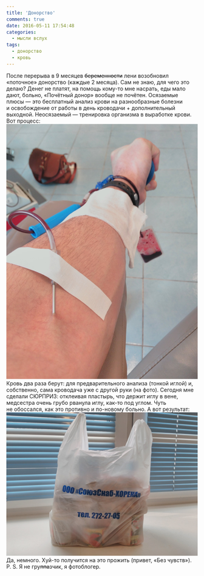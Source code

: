 ```yaml
---
title: 'Донорство'
comments: true
date: 2016-05-11 17:54:48
categories:
  - мысли вслух
tags:
  - донорство
  - кровь
---
```


После перерыва в&nbsp;9&nbsp;месяцев <del>беременности</del> лени возобновил &laquo;поточное&raquo;
донорство (каждые 2 месяца). Сам не&nbsp;знаю, для чего это делаю? Денег не&nbsp;платят,
на&nbsp;помощь <nobr>кому-то</nobr> мне насрать, еды мало дают, больно, &laquo;Почётный донор&raquo;
вообще не&nbsp;почётен. Осязаемые плюсы&nbsp;&mdash; это бесплатный анализ крови
на&nbsp;разнообразные болезни и&nbsp;освобождение от&nbsp;работы в&nbsp;день кроводачи +
дополнительный выходной. Неосязаемый&nbsp;&mdash; тренировка организма в&nbsp;выработке крови. Вот
процесс: ![Рука](../../assets/images/2016-05-11-donorstvo/ruka.jpg) Кровь два раза берут: для
предварительного анализа (тонкой иглой) и, собственно, сама кроводача уже с&nbsp;другой руки
(на&nbsp;фото). Сегодня мне сделали СЮРПРИЗ: отклеивая пластырь, что держит иглу в&nbsp;вене,
медсестра очень грубо рванула иглу, <nobr>как-то</nobr> под углом. Чуть не&nbsp;обоссался, как это
противно и&nbsp;<nobr>по-новому</nobr> больно. А&nbsp;вот результат:
![Пакет](../../assets/images/2016-05-11-donorstvo/paket.jpg) Да, немного. <nobr>Хуй-то</nobr>
получится на&nbsp;это прожить (привет, &laquo;Без чувств&raquo;). <nobr>P. S.</nobr>
Я&nbsp;не&nbsp;гру<del>ппа</del>зчик, я&nbsp;фотоблогер.
